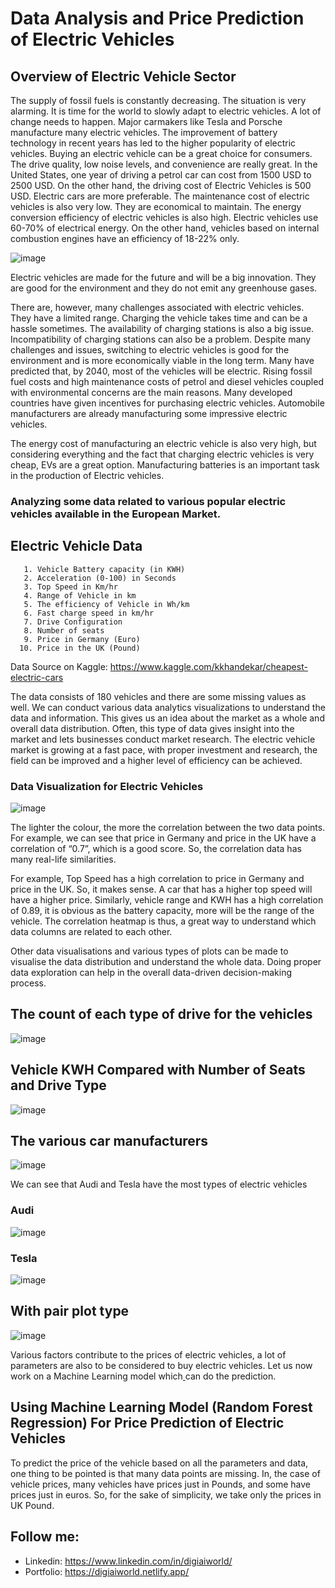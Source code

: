 # Data Analysis and Price Prediction of Electric Vehicles

## Overview of Electric Vehicle Sector

The supply of fossil fuels is constantly decreasing. The situation is very alarming. It is time for the world to slowly adapt to electric vehicles. A lot of change needs to happen. Major carmakers like Tesla and Porsche manufacture many electric vehicles. The improvement of battery technology in recent years has led to the higher popularity of electric vehicles. Buying an electric vehicle can be a great choice for consumers. The drive quality, low noise levels, and convenience are really great. In the United States, one year of driving a petrol car can cost from 1500 USD to 2500 USD. On the other hand, the driving cost of Electric Vehicles is 500 USD. Electric cars are more preferable. The maintenance cost of electric vehicles is also very low. They are economical to maintain. The energy conversion efficiency of electric vehicles is also high. Electric vehicles use 60-70% of electrical energy. On the other hand, vehicles based on internal combustion engines have an efficiency of 18-22% only.

![image](https://user-images.githubusercontent.com/43418706/236498281-01fa6647-7865-4964-9702-dc85fe3b1620.png)

Electric vehicles are made for the future and will be a big innovation. They are good for the environment and they do not emit any greenhouse gases.

There are, however, many challenges associated with electric vehicles. They have a limited range. Charging the vehicle takes time and can be a hassle sometimes. The availability of charging stations is also a big issue. Incompatibility of charging stations can also be a problem. Despite many challenges and issues, switching to electric vehicles is good for the environment and is more economically viable in the long term. Many have predicted that, by 2040, most of the vehicles will be electric. Rising fossil fuel costs and high maintenance costs of petrol and diesel vehicles coupled with environmental concerns are the main reasons. Many developed countries have given incentives for purchasing electric vehicles. Automobile manufacturers are already manufacturing some impressive electric vehicles.

The energy cost of manufacturing an electric vehicle is also very high, but considering everything and the fact that charging electric vehicles is very cheap, EVs are a great option. Manufacturing batteries is an important task in the production of Electric vehicles.

### Analyzing some data related to various popular electric vehicles available in the European Market.

## Electric Vehicle Data

       1. Vehicle Battery capacity (in KWH)
       2. Acceleration (0-100) in Seconds
       3. Top Speed in Km/hr
       4. Range of Vehicle in km
       5. The efficiency of Vehicle in Wh/km
       6. Fast charge speed in km/hr
       7. Drive Configuration
       8. Number of seats
       9. Price in Germany (Euro)
      10. Price in the UK (Pound)

Data Source on Kaggle: https://www.kaggle.com/kkhandekar/cheapest-electric-cars

The data consists of 180 vehicles and there are some missing values as well. We can conduct various data analytics visualizations to understand the data and information. This gives us an idea about the market as a whole and overall data distribution. Often, this type of data gives insight into the market and lets businesses conduct market research. The electric vehicle market is growing at a fast pace, with proper investment and research, the field can be improved and a higher level of efficiency can be achieved.

### Data Visualization for Electric Vehicles

![image](https://user-images.githubusercontent.com/43418706/236496298-4777bcbd-da59-4391-973d-b96b68dd1377.png)

The lighter the colour, the more the correlation between the two data points. For example, we can see that price in Germany and price in the UK have a correlation of “0.7”, which is a good score. So, the correlation data has many real-life similarities.

For example, Top Speed has a high correlation to price in Germany and price in the UK. So, it makes sense. A car that has a higher top speed will have a higher price. Similarly, vehicle range and KWH has a high correlation of 0.89, it is obvious as the battery capacity, more will be the range of the vehicle. The correlation heatmap is thus, a great way to understand which data columns are related to each other.

Other data visualisations and various types of plots can be made to visualise the data distribution and understand the whole data. Doing proper data exploration can help in the overall data-driven decision-making process.

## The count of each type of drive for the vehicles
![image](https://user-images.githubusercontent.com/43418706/236496705-ad417379-cd06-4c95-842f-7a59d5321d7b.png)

## Vehicle KWH Compared with Number of Seats and Drive Type
![image](https://user-images.githubusercontent.com/43418706/236497097-bc14dd4b-20b1-44de-bf4f-9b901ac28a70.png)

## The various car manufacturers
![image](https://user-images.githubusercontent.com/43418706/236497492-cc460735-af95-41c0-87a3-faac201793c2.png)

We can see that Audi and Tesla have the most types of electric vehicles

### Audi

![image](https://user-images.githubusercontent.com/43418706/236500715-b4ad2071-24cd-4ca8-b476-a140700efe6b.png)

### Tesla

![image](https://user-images.githubusercontent.com/43418706/236500749-ac54f7f2-6614-4908-b060-d69643bd38b1.png)

## With pair plot type

![image](https://user-images.githubusercontent.com/43418706/236497772-b12ba6d5-ee4e-40f5-a7bc-339ea6933ea7.png)

Various factors contribute to the prices of electric vehicles, a lot of parameters are also to be
considered to buy electric vehicles. Let us now work on a Machine Learning model which[
](https://digiaiworld.netlify.app/)
can do the prediction.

## Using Machine Learning Model (Random Forest Regression) For Price Prediction of Electric Vehicles

To predict the price of the vehicle based on all the parameters and data, one thing to
be pointed is that many data points are missing. In, the case of vehicle prices, many vehicles
have prices just in Pounds, and some have prices just in euros. So, for the sake of simplicity,
we take only the prices in UK Pound.

## Follow me: 
* Linkedin: https://www.linkedin.com/in/digiaiworld/
* Portfolio: https://digiaiworld.netlify.app/


